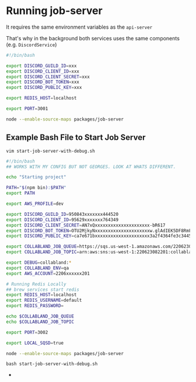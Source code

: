 # Running job-server

It requires the same environment variables as the `api-server`

That's why in the background both services uses the same components (e.g. `DiscordService`)

```bash
#!/bin/bash

export DISCORD_GUILD_ID=xxx
export DISCORD_CLIENT_ID=xxx
export DISCORD_CLIENT_SECRET=xxx
export DISCORD_BOT_TOKEN=xxx
export DISCORD_PUBLIC_KEY=xxx

export REDIS_HOST=localhost

export PORT=3001

node --enable-source-maps packages/job-server
```

## Example Bash File to Start Job Server

`vim start-job-server-with-debug.sh`

```bash
#!/bin/bash
## WORKS WITH MY CONFIG BUT NOT GEORGES. LOOK AT WHATS DIFFERENT.

echo "Starting project"

PATH="$(npm bin):$PATH"
export PATH

export AWS_PROFILE=dev

export DISCORD_GUILD_ID=950843xxxxxxx444520
export DISCORD_CLIENT_ID=95629xxxxxxx764349
export DISCORD_CLIENT_SECRET=AN7xQxxxxxxxxxxxxxxxxxxxxx-bR617
export DISCORD_BOT_TOKEN=OTU2MjkyNxxxxxxxxxxxxxxxxxxxxxw.glAdIEK5DF8RmFn5fUoCfaQOmrs
export DISCORD_PUBLIC_KEY=ca7e671bxxxxxxxxxxxxxxxxxxxxx3a2f4364fe3c344527215246f2319dc1036

export COLLABLAND_JOB_QUEUE=https://sqs.us-west-1.amazonaws.com/220623082201/collabland-dev-caleb
export COLLABLAND_JOB_TOPIC=arn:aws:sns:us-west-1:220623082201:collabland-dev-caleb

export DEBUG=collabland:*
export COLLABLAND_ENV=qa
export AWS_ACCOUNT=2206xxxxxx201

# Running Redis Locally
## brew services start redis
export REDIS_HOST=localhost
export REDIS_USERNAME=default
export REDIS_PASSWORD=

echo $COLLABLAND_JOB_QUEUE
echo $COLLABLAND_JOB_TOPIC

export PORT=3002

export LOCAL_SQSD=true

node --enable-source-maps packages/job-server
```

`bash start-job-server-with-debug.sh`

-